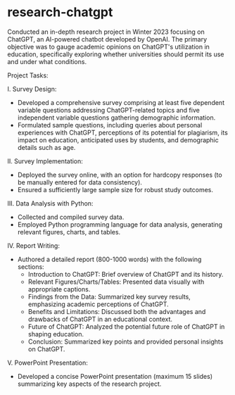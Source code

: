 # research-chatgpt
Conducted an in-depth research project in Winter 2023 focusing on ChatGPT, an AI-powered chatbot developed by OpenAI. The primary objective was to gauge academic opinions on ChatGPT's utilization in education, specifically exploring whether universities should permit its use and under what conditions.

Project Tasks:

I. Survey Design:
- Developed a comprehensive survey comprising at least five dependent variable questions addressing ChatGPT-related topics and five independent variable questions gathering demographic information.
- Formulated sample questions, including queries about personal experiences with ChatGPT, perceptions of its potential for plagiarism, its impact on education, anticipated uses by students, and demographic details such as age.

II. Survey Implementation:
- Deployed the survey online, with an option for hardcopy responses (to be manually entered for data consistency).
- Ensured a sufficiently large sample size for robust study outcomes.

III. Data Analysis with Python:
- Collected and compiled survey data.
- Employed Python programming language for data analysis, generating relevant figures, charts, and tables.

IV. Report Writing:
- Authored a detailed report (800-1000 words) with the following sections:
  - Introduction to ChatGPT: Brief overview of ChatGPT and its history.
  - Relevant Figures/Charts/Tables: Presented data visually with appropriate captions.
  - Findings from the Data: Summarized key survey results, emphasizing academic perceptions of ChatGPT.
  - Benefits and Limitations: Discussed both the advantages and drawbacks of ChatGPT in an educational context.
  - Future of ChatGPT: Analyzed the potential future role of ChatGPT in shaping education.
  - Conclusion: Summarized key points and provided personal insights on ChatGPT.

V. PowerPoint Presentation:
- Developed a concise PowerPoint presentation (maximum 15 slides) summarizing key aspects of the research project.
